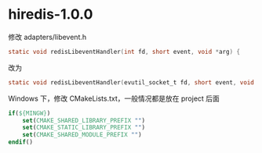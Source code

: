 # hiredis-1.0.0

修改 adapters/libevent.h

```c
static void redisLibeventHandler(int fd, short event, void *arg) {
```

改为

```c
static void redisLibeventHandler(evutil_socket_t fd, short event, void *arg) {
```



Windows 下，修改 CMakeLists.txt，一般情况都是放在 project 后面

```cmake
if(${MINGW})
    set(CMAKE_SHARED_LIBRARY_PREFIX "")
    set(CMAKE_STATIC_LIBRARY_PREFIX "")
    set(CMAKE_SHARED_MODULE_PREFIX "")
endif()
```

